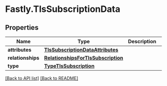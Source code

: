 # Fastly.TlsSubscriptionData

## Properties

Name | Type | Description | Notes
------------ | ------------- | ------------- | -------------
**attributes** | [**TlsSubscriptionDataAttributes**](TlsSubscriptionDataAttributes.md) |  | [optional] 
**relationships** | [**RelationshipsForTlsSubscription**](RelationshipsForTlsSubscription.md) |  | [optional] 
**type** | [**TypeTlsSubscription**](TypeTlsSubscription.md) |  | [optional] 



[[Back to API list]](../../README.md#endpoints) [[Back to README]](../../README.md)
